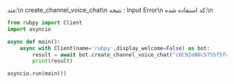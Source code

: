 متد:\n
create_channel_voice_chat\n
نتیجه : Input Error\n
کد استفاده شده:\n
```python
from rubpy import Client
import asyncio

async def main():
    async with Client(name='rubpy',display_welcome=False) as bot:
        result = await bot.create_channel_voice_chat("c0C92eN0c5755f5fda516d98cb13cd4a")
        print(result)

asyncio.run(main())
```
